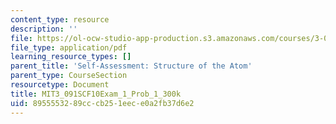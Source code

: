 ```yaml
---
content_type: resource
description: ''
file: https://ol-ocw-studio-app-production.s3.amazonaws.com/courses/3-091sc-introduction-to-solid-state-chemistry-fall-2010/8955553289cccb251eece0a2fb37d6e2_MIT3_091SCF10Exam_1_Prob_1_300k.pdf
file_type: application/pdf
learning_resource_types: []
parent_title: 'Self-Assessment: Structure of the Atom'
parent_type: CourseSection
resourcetype: Document
title: MIT3_091SCF10Exam_1_Prob_1_300k
uid: 89555532-89cc-cb25-1eec-e0a2fb37d6e2
---
```

